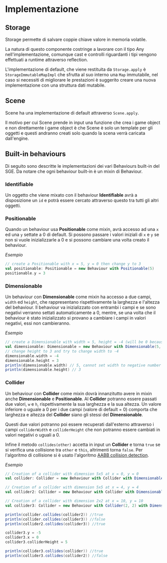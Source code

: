 # Implementazione

## Storage
Storage permette di salvare coppie chiave valore in memoria volatile.

La natura di questo componente costringe a lavorare con il tipo Any nell'implementazione, comunque cast e controlli riguardanti i tipi vengono effettuati a runtime attraverso reflection.

L'implementazione di default, che viene restituita da `Storage.apply` è `StorageImmutableMapImpl` che sfrutta al suo interno una `Map` immutabile, nel caso si necessiti di migliorare le prestazioni è suggerito creare una nuova implementazione con una struttura dati mutabile.

## Scene
Scene ha una implementazione di default attraverso `Scene.apply`.

Il motivo per cui Scene prende in input una funzione che crea i game object e non direttamente i game object è che Scene è solo un template per gli oggetti e questi andranno creati solo quando la scena verrà caricata dall'engine.

## Built-in behaviours
Di seguito sono descritte le implementazioni dei vari Behaviours built-in del SGE.
Da notare che ogni behaviour built-in è un mixin di Behaviour.

### Identifiable
Un oggetto che viene mixato con il behaviour **Identifiable** avrà a disposizione un `id` e potrà essere cercato attraverso questo tra tutti gli altri oggetti.

### Positionable
Quando un behaviour usa **Positionable** come mixin, avrà accesso ad una `x` ed una `y` settate a 0 di default.
Si possono passare i valori iniziali di `x` e `y` se non si vuole inizializzarle a 0 e si possono cambiare una volta creato il behaviour.

*Esempio*
```scala
// create a Positionable with x = 5, y = 0 then change y to 3
val positionable: Positionable = new Behaviour with Positionable(5)
positionable.y = 3
```
### Dimensionable
Un behaviour con **Dimensionable** come mixin ha accesso a due campi, `width` ed `height`, che rappresentano rispettivamente la larghezza e l'altezza del behaviour.
Il behaviour va inizializzato con entrambi i campi e se sono negativi verranno settati automaticamente a 0, mentre, se una volta che il behaviour è stato inizializzato si provano a cambiare i campi in valori negativi, essi non cambieranno.

*Esempio*
```scala
// create a Dimensionable with width = 5, height = -4 (will be 0 because is negative) 
val dimensionable: Dimensionable = new Behaviour with Dimensionable(5, -4)
// change height to 3 and try to change width to -4
dimensionable.width = -4
dimensionable.height = 3
println(dimensionable.width) // 5, cannot set width to negative number so it didn't change
println(dimensionable.height) // 3
```

### Collider
Un behaviour con **Collider** come mixin dovrà innanzitutto avere in mixin anche **Dimensionable** e **Positionable**. Al **Collider** potranno essere passati due valori, `w` e `h`, rispettivamente la sua larghezza e la sua altezza.
Un valore inferiore o uguale a 0 per i due campi (valore di default = 0) comporta che larghezza e altezza del **Collider** siano gli stessi del **Dimensionable**.

Questi due valori potranno poi essere recuperati dall'esterno attraverso i campi `colliderWidth` e `colliderHeight` che non potranno essere cambiati in valori negativi o uguali a 0.

Infine il metodo `collides(other)` accetta in input un **Collider** e torna `true` se si verifica una collisione tra `other` e `this`, altrimenti torna `false`. Per l'algoritmo di collisione si è usato l'algoritmo [AABB collision detection](https://stackoverflow.com/tags/aabb/info).

*Esempio*
```scala
// Creation of a collider with dimension 5x5 at x = 0, y = 0
val collider: Collider = new Behaviour with Collider with Dimensionable(5, 5) with Positionable(0, 0)

// Creation of a collider with dimension 5x5 at x = 4, y = 4
val collider2: Collider = new Behaviour with Collider with Dimensionable(5, 5) with Positionable(4, 4)

// Creation of a collider with dimension 2x2 at x = 10, y = 10
val collider3: Collider = new Behaviour with Collider(2, 2) with Dimensionable(5, 5) with Positionable(6, 6)

println(collider.collides(collider2)) //true
println(collider.collides(collider3)) //false
println(collider2.collides(collider3)) //true

collider3.y = -5
collider3.x = 0
collider3.colliderHeight = 5

println(collider3.collides(collider)) //true
println(collider3.collides(collider2)) //false

```